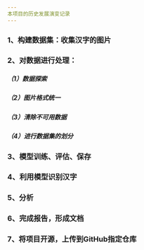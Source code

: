 ```yaml
---
本项目的历史发展演变记录
---
```


### 1、构建数据集：收集汉字的图片
    
### 2、对数据进行处理：

##### （1）数据探索

##### （2）图片格式统一

##### （3）清除不可用数据

##### （4）进行数据集的划分
    
 ### 3、模型训练、评估、保存
    
 ### 4、利用模型识别汉字
    
 ### 5、分析
   
 ### 6、完成报告，形成文档
    
 ### 7、将项目开源，上传到GitHub指定仓库



